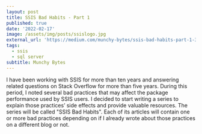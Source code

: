 ```yaml
---
layout: post
title: SSIS Bad Habits - Part 1
published: true
date: '2022-02-17'
image: /assets/img/posts/ssislogo.jpg
external_url: 'https://medium.com/munchy-bytes/ssis-bad-habits-part-1-384b67aec3ca/'
tags:
  - ssis
  - sql server
subtitle: Munchy Bytes
---
```

I have been working with SSIS for more than ten years and answering related questions on Stack Overflow for more than five years. During this period, I noted several bad practices that may affect the package performance used by SSIS users. I decided to start writing a series to explain those practices’ side effects and provide valuable resources. The series will be called "SSIS Bad Habits". Each of its articles will contain one or more bad practices depending on if I already wrote about those practices on a different blog or not.
